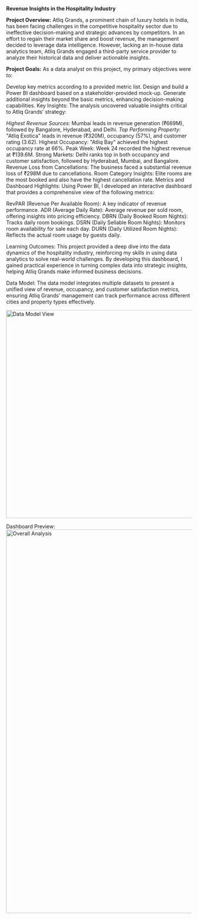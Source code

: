 **Revenue Insights in the Hospitality Industry**


**Project Overview:** Atliq Grands, a prominent chain of luxury hotels in India, has been facing challenges in the competitive hospitality sector due to ineffective decision-making and strategic advances by competitors. In an effort to regain their market share and boost revenue, the management decided to leverage data intelligence. However, lacking an in-house data analytics team, Atliq Grands engaged a third-party service provider to analyze their historical data and deliver actionable insights.

**Project Goals:** As a data analyst on this project, my primary objectives were to:

Develop key metrics according to a provided metric list.
Design and build a Power BI dashboard based on a stakeholder-provided mock-up.
Generate additional insights beyond the basic metrics, enhancing decision-making capabilities.
Key Insights: The analysis uncovered valuable insights critical to Atliq Grands’ strategy:

*Highest Revenue Sources:* Mumbai leads in revenue generation (₹669M), followed by Bangalore, Hyderabad, and Delhi.
*Top Performing Property:* "Atliq Exotica" leads in revenue (₹320M), occupancy (57%), and customer rating (3.62).
Highest Occupancy: "Atliq Bay" achieved the highest occupancy rate at 66%.
Peak Week: Week 24 recorded the highest revenue at ₹139.6M.
Strong Markets: Delhi ranks top in both occupancy and customer satisfaction, followed by Hyderabad, Mumbai, and Bangalore.
Revenue Loss from Cancellations: The business faced a substantial revenue loss of ₹298M due to cancellations.
Room Category Insights: Elite rooms are the most booked and also have the highest cancellation rate.
Metrics and Dashboard Highlights: Using Power BI, I developed an interactive dashboard that provides a comprehensive view of the following metrics:

RevPAR (Revenue Per Available Room): A key indicator of revenue performance.
ADR (Average Daily Rate): Average revenue per sold room, offering insights into pricing efficiency.
DBRN (Daily Booked Room Nights): Tracks daily room bookings.
DSRN (Daily Sellable Room Nights): Monitors room availability for sale each day.
DURN (Daily Utilized Room Nights): Reflects the actual room usage by guests daily.

Learning Outcomes: This project provided a deep dive into the data dynamics of the hospitality industry, reinforcing my skills in using data analytics to solve real-world challenges. By developing this dashboard, I gained practical experience in turning complex data into strategic insights, helping Atliq Grands make informed business decisions.

Data Model: The data model integrates multiple datasets to present a unified view of revenue, occupancy, and customer satisfaction metrics, ensuring Atliq Grands’ management can track performance across different cities and property types effectively.

<img width="564" alt="Data Model View" src="https://github.com/user-attachments/assets/27f93bb6-9125-4e72-8c44-d2c1144b3095">

Dashboard Preview:
<img width="1040" alt="Overall Analysis " src="https://github.com/user-attachments/assets/86b78a85-18c1-4249-b933-7b8ff792c8c0">



